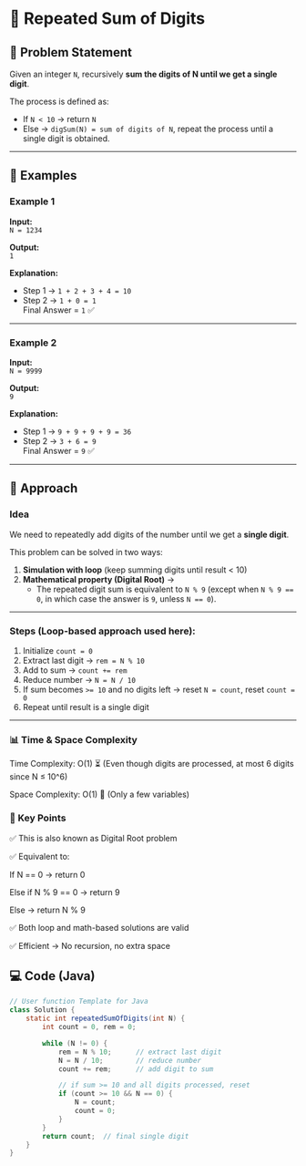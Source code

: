 # 🔢 Repeated Sum of Digits  

## 📝 Problem Statement  
Given an integer `N`, recursively **sum the digits of N until we get a single digit**.  

The process is defined as:  
- If `N < 10` → return `N`  
- Else → `digSum(N) = sum of digits of N`, repeat the process until a single digit is obtained.  

---

## 📌 Examples  

### Example 1  
**Input:**  
`N = 1234`  

**Output:**  
`1`  

**Explanation:**  
- Step 1 → `1 + 2 + 3 + 4 = 10`  
- Step 2 → `1 + 0 = 1`  
Final Answer = `1` ✅  

---

### Example 2  
**Input:**  
`N = 9999`  

**Output:**  
`9`  

**Explanation:**  
- Step 1 → `9 + 9 + 9 + 9 = 36`  
- Step 2 → `3 + 6 = 9`  
Final Answer = `9` ✅  

---

## 🚀 Approach  

### **Idea**  
We need to repeatedly add digits of the number until we get a **single digit**.  

This problem can be solved in two ways:  
1. **Simulation with loop** (keep summing digits until result < 10)  
2. **Mathematical property (Digital Root)** →  
   - The repeated digit sum is equivalent to `N % 9` (except when `N % 9 == 0`, in which case the answer is `9`, unless `N == 0`).  

---

### **Steps (Loop-based approach used here):**  
1. Initialize `count = 0`  
2. Extract last digit → `rem = N % 10`  
3. Add to sum → `count += rem`  
4. Reduce number → `N = N / 10`  
5. If sum becomes `>= 10` and no digits left → reset `N = count`, reset `count = 0`  
6. Repeat until result is a single digit  

---
### **📊 Time & Space Complexity**

Time Complexity: O(1) ⏳ (Even though digits are processed, at most 6 digits since N ≤ 10^6)

Space Complexity: O(1) 💾 (Only a few variables)

### **🔑 Key Points**

✅ This is also known as Digital Root problem

✅ Equivalent to:

If N == 0 → return 0

Else if N % 9 == 0 → return 9

Else → return N % 9

✅ Both loop and math-based solutions are valid

✅ Efficient → No recursion, no extra space


## 💻 Code (Java)  
```java
// User function Template for Java
class Solution {
    static int repeatedSumOfDigits(int N) {
        int count = 0, rem = 0;

        while (N != 0) {
            rem = N % 10;      // extract last digit
            N = N / 10;        // reduce number
            count += rem;      // add digit to sum

            // if sum >= 10 and all digits processed, reset
            if (count >= 10 && N == 0) {
                N = count;
                count = 0;
            }
        }
        return count;  // final single digit
    }
}


